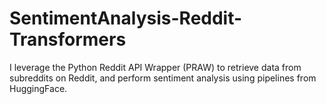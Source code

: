 # SentimentAnalysis-Reddit-Transformers
I leverage the Python Reddit API Wrapper (PRAW) to retrieve data from subreddits on Reddit, and perform sentiment analysis using pipelines from HuggingFace.

